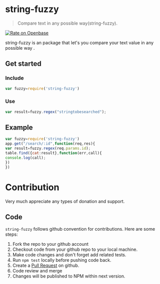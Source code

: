 # string-fuzzy

> Compare text in any possible way(string-fuzzy).


[![Rate on Openbase](https://badges.openbase.io/js/rating/string-fuzzy.svg)](https://openbase.io/js/string-fuzzy?utm_source=embedded&utm_medium=badge&utm_campaign=rate-badge)

string-fuzzy is an  package  that let's you compare your text value in any possible way . 
## Get started


### Include
```javascript
var fuzzy=require('string-fuzzy')
```
### Use
```javascript
var result=fuzzy.regex("stringtobesearched");

```
## Example
```javascript
var fuzzy=require('string-fuzzy')
app.get("/search/:id",function(req,res){
var result=fuzzy.regex(req.params.id);
table.find({cat:result},function(err,call){
console.log(call);
})
})


```

# Contribution

Very much appreciate any types of donation and support. 

## Code

`string-fuzzy` follows github convention for contributions. Here are some steps:

1. Fork the repo to your github account
2. Checkout code from your github repo to your local machine.
3. Make code changes and don't forget add related tests.
4. Run `npm test` locally before pushing code back.
5. Create a [Pull Request](https://help.github.com/articles/creating-a-pull-request/) on github.
6. Code review and merge
7. Changes will be published to NPM within next version.
